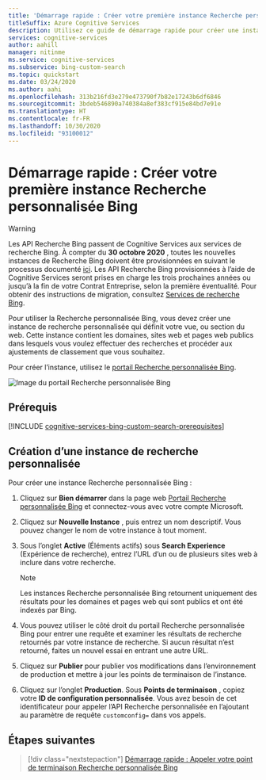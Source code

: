 ```yaml
---
title: 'Démarrage rapide : Créer votre première instance Recherche personnalisée Bing'
titleSuffix: Azure Cognitive Services
description: Utilisez ce guide de démarrage rapide pour créer une instance Bing personnalisée qui peut effectuer des recherches dans les domaines et pages web que vous définissez.
services: cognitive-services
author: aahill
manager: nitinme
ms.service: cognitive-services
ms.subservice: bing-custom-search
ms.topic: quickstart
ms.date: 03/24/2020
ms.author: aahi
ms.openlocfilehash: 313b216fd3e279e473790f7b82e17243b6df6846
ms.sourcegitcommit: 3bdeb546890a740384a8ef383cf915e84bd7e91e
ms.translationtype: HT
ms.contentlocale: fr-FR
ms.lasthandoff: 10/30/2020
ms.locfileid: "93100012"
---
```

# <a name="quickstart-create-your-first-bing-custom-search-instance"></a>Démarrage rapide : Créer votre première instance Recherche personnalisée Bing

> [!WARNING]
> Les API Recherche Bing passent de Cognitive Services aux services de recherche Bing. À compter du **30 octobre 2020** , toutes les nouvelles instances de Recherche Bing doivent être provisionnées en suivant le processus documenté [ici](https://aka.ms/cogsvcs/bingmove).
> Les API Recherche Bing provisionnées à l’aide de Cognitive Services seront prises en charge les trois prochaines années ou jusqu’à la fin de votre Contrat Entreprise, selon la première éventualité.
> Pour obtenir des instructions de migration, consultez [Services de recherche Bing](https://aka.ms/cogsvcs/bingmigration).

Pour utiliser la Recherche personnalisée Bing, vous devez créer une instance de recherche personnalisée qui définit votre vue, ou section du web. Cette instance contient les domaines, sites web et pages web publics dans lesquels vous voulez effectuer des recherches et procéder aux ajustements de classement que vous souhaitez. 

Pour créer l’instance, utilisez le [portail Recherche personnalisée Bing](https://customsearch.ai). 

![Image du portail Recherche personnalisée Bing](media/blockedCustomSrch.png)

## <a name="prerequisites"></a>Prérequis

[!INCLUDE [cognitive-services-bing-custom-search-prerequisites](../../../includes/cognitive-services-bing-custom-search-signup-requirements.md)]

## <a name="create-a-custom-search-instance"></a>Création d’une instance de recherche personnalisée

Pour créer une instance Recherche personnalisée Bing :

1. Cliquez sur **Bien démarrer** dans la page web [Portail Recherche personnalisée Bing](https://customsearch.ai) et connectez-vous avec votre compte Microsoft.

2. Cliquez sur **Nouvelle Instance** , puis entrez un nom descriptif. Vous pouvez changer le nom de votre instance à tout moment.
 
3. Sous l’onglet **Active** (Éléments actifs) sous **Search Experience** (Expérience de recherche), entrez l’URL d’un ou de plusieurs sites web à inclure dans votre recherche. 

    > [!NOTE]
    > Les instances Recherche personnalisée Bing retournent uniquement des résultats pour les domaines et pages web qui sont publics et ont été indexés par Bing.

4. Vous pouvez utiliser le côté droit du portail Recherche personnalisée Bing pour entrer une requête et examiner les résultats de recherche retournés par votre instance de recherche. Si aucun résultat n’est retourné, faites un nouvel essai en entrant une autre URL.  

5. Cliquez sur **Publier** pour publier vos modifications dans l’environnement de production et mettre à jour les points de terminaison de l’instance.

6.  Cliquez sur l’onglet **Production**. Sous **Points de terminaison** , copiez votre **ID de configuration personnalisée**. Vous avez besoin de cet identificateur pour appeler l’API Recherche personnalisée en l’ajoutant au paramètre de requête `customconfig=` dans vos appels.


## <a name="next-steps"></a>Étapes suivantes

> [!div class="nextstepaction"]
> [Démarrage rapide : Appeler votre point de terminaison Recherche personnalisée Bing](./call-endpoint-csharp.md)

